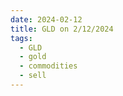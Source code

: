 ```yaml
---
date: 2024-02-12
title: GLD on 2/12/2024
tags: 
  - GLD
  - gold
  - commodities
  - sell
---
```

<div class="post">
<snapshot-grid 
    :reports="['2024/02/09/CTA/gold', '2024/02/12/CTA/gold', '2024/02/12/MTP/GLD']"
    chart="2024/02/12/Chart/GLD"
/>
<p>

</p>
<p>

</p>
</div>
